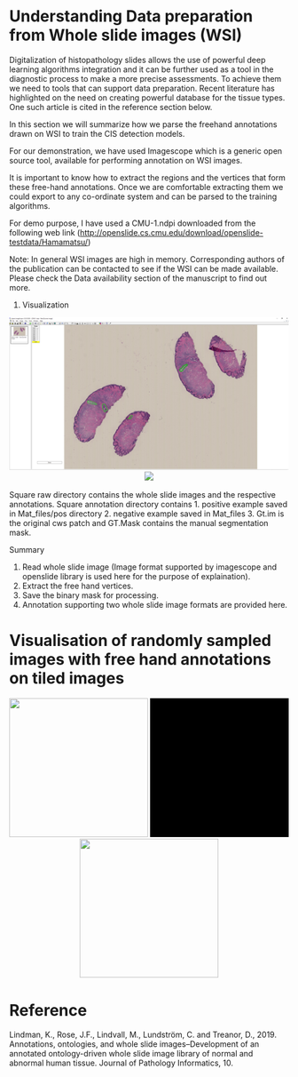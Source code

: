 # Understanding Data preparation from Whole slide images (WSI)

Digitalization of histopathology slides allows the use of powerful deep learning algorithms integration and it can be further used as a tool in the diagnostic process to make a more precise assessments. To achieve them we need to tools that can support data preparation. Recent literature has highlighted on the need on creating powerful database for the tissue types. One such article is cited in the reference section below.

In this section we will summarize how we parse the freehand annotations drawn on WSI to train the CIS detection models.

For our demonstration, we have used Imagescope which is a generic open source tool, available for performing annotation on WSI images.

It is important to know how to extract the regions and the vertices that form these free-hand annotations. Once we are comfortable
extracting them we could export to any co-ordinate system and can be parsed to the training algorithms.

For demo purpose, I have used a CMU-1.ndpi downloaded from the following web link (http://openslide.cs.cmu.edu/download/openslide-testdata/Hamamatsu/)
 
Note: In general WSI images are high in memory. Corresponding authors of the publication can be contacted to see if the WSI can be made available. Please check the Data availability section of the manuscript to find out more.
 

1. Visualization

<p align="center">
  <img src="training_material/cmu-1_ndpi.png" width="800"/>
  <img src="training_material/T3_svs.png" width="800"/>
</p>

 
                            
Square raw directory contains the whole slide images and the respective annotations.
Square annotation directory contains 
    1. positive example saved in Mat_files/pos directory
    2. negative example saved in Mat_files
    3. Gt.im is the original cws patch and GT.Mask contains the manual segmentation mask.
	

Summary
1. Read whole slide image (Image format supported by imagescope and openslide library is used here for the purpose of explaination).
2. Extract the free hand vertices.
3. Save the binary mask for processing.
4. Annotation supporting two whole slide image formats are provided here.

# Visualisation of randomly sampled images with free hand annotations on tiled images  
<p align="center">
  <img src="training_material/DCIS_freehand_sampled_pos_img_movie_001.gif" width="250" height="250"/>
  <img src="training_material/DCIS_freehand_sampled_pos_mask_movie_001.gif" width="250" height="250"/>
  <img src="training_material/DCIS_freehand_sampled_pos_overlay_movie_001.gif" width="250" height="250"/>
</p>

# Reference
Lindman, K., Rose, J.F., Lindvall, M., Lundström, C. and Treanor, D., 2019. Annotations, ontologies, and whole slide images–Development of an annotated ontology-driven whole slide image library of normal and abnormal human tissue. Journal of Pathology Informatics, 10.
